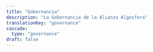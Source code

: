```yaml
---
title: "Gobernancia"
description: "La Gobernancia de la Alianza Algosfera"
translationKey: "governance"
cascade:
  type: "governance"
draft: false
---
```


